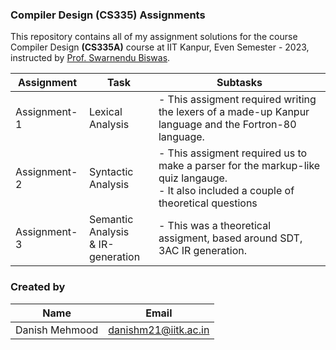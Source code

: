 ### Compiler Design (CS335) Assignments

This repository contains all of my assignment solutions for the course Compiler Design **(CS335A)** course at IIT Kanpur, Even Semester - 2023, instructed by [Prof. Swarnendu Biswas](https://www.cse.iitk.ac.in/users/swarnendu/).

| __Assignment__ | __Task__                         | __Subtasks__                                                                                                                         |
| -------------------- | -------------------------------------- | ------------------------------------------------------------------------------------------------------------------------------------------ |
| Assignment-1         | Lexical Analysis                       | - This assigment required writing the lexers of a made-up Kanpur language and the Fortron-80 language.                                     |
| Assignment-2         | Syntactic Analysis                     | - This assigment required us to make a parser for the markup-like quiz langauge.<br />- It also included a couple of theoretical questions |
| Assignment-3         | Semantic Analysis<br />& IR-generation | - This was a theoretical assigment, based around SDT, 3AC IR generation.                                                                   |

### Created by

| __Name__ | __Email__                                      |
| -------------- | ---------------------------------------------------- |
| Danish Mehmood   | [danishm21@iitk.ac.in](mailto:danishm21@iitk.ac.in) |
